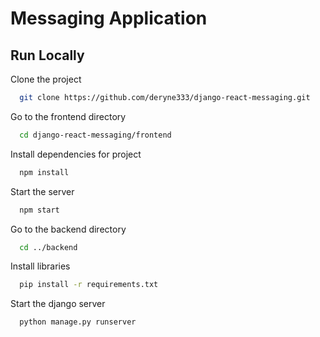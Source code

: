 
# Messaging Application


## Run Locally

Clone the project

```bash
  git clone https://github.com/deryne333/django-react-messaging.git
```

Go to the frontend directory

```bash
  cd django-react-messaging/frontend 
```

Install dependencies for project

```bash
  npm install
```

Start the server

```bash
  npm start
```

Go to the backend directory

```bash
  cd ../backend
```

Install libraries

```bash
  pip install -r requirements.txt
```


Start the django server

```bash
  python manage.py runserver
```

  

